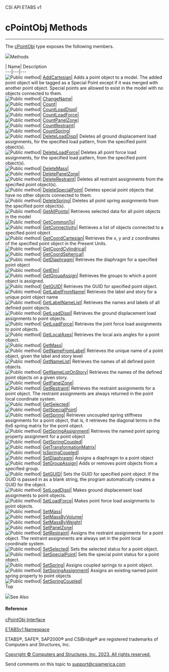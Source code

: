 ﻿

CSI API ETABS v1

# cPointObj Methods  
  
---  
  
The [cPointObj](07661691-ffa8-f77b-7580-1973c7be1978.htm) type exposes the
following members.

![](../icons/SectionExpanded.png)Methods

| Name| Description  
---|---|---  
![Public method](../icons/pubmethod.gif)|
[AddCartesian](1cbd2c0c-8468-4eb1-7d48-6d635a523dbb.htm)|  Adds a point object
to a model. The added point object will be tagged as a Special Point except if
it was merged with another point object. Special points are allowed to exist
in the model with no objects connected to them.  
![Public method](../icons/pubmethod.gif)|
[ChangeName](631b1211-bb93-57a0-5573-e1530af66785.htm)|  
![Public method](../icons/pubmethod.gif)|
[Count](7c3a98f0-bc8c-8dfe-a73f-7f5214af8e75.htm)|  
![Public method](../icons/pubmethod.gif)|
[CountLoadDispl](2c0170a1-2127-f32b-133e-0a170f3c2636.htm)|  
![Public method](../icons/pubmethod.gif)|
[CountLoadForce](db6d5c6d-4cbe-70c6-a45f-af3537a5f7ca.htm)|  
![Public method](../icons/pubmethod.gif)|
[CountPanelZone](ba33252c-6ff0-0ccf-0099-da699403127f.htm)|  
![Public method](../icons/pubmethod.gif)|
[CountRestraint](df2650a3-966b-5dea-342c-8409cb41c086.htm)|  
![Public method](../icons/pubmethod.gif)|
[CountSpring](2a97f851-333f-bfbe-0340-769970600308.htm)|  
![Public method](../icons/pubmethod.gif)|
[DeleteLoadDispl](e98bc4eb-e665-d563-da3c-b6993532c2a7.htm)|  Deletes all
ground displacement load assignments, for the specified load pattern, from the
specified point object(s).  
![Public method](../icons/pubmethod.gif)|
[DeleteLoadForce](f3b8f6cc-5772-575f-f1c8-e6b95d867ed4.htm)|  Deletes all
point force load assignments, for the specified load pattern, from the
specified point object(s).  
![Public method](../icons/pubmethod.gif)|
[DeleteMass](3cc0a471-6c2a-d4f7-9206-3f300ec48ef8.htm)|  
![Public method](../icons/pubmethod.gif)|
[DeletePanelZone](a8b6dd81-c4a2-47a8-c547-08c41a5cd09d.htm)|  
![Public method](../icons/pubmethod.gif)|
[DeleteRestraint](5ed6e21a-e24f-4c2e-7dc8-28d6f70a2f85.htm)|  Deletes all
restraint assignments from the specified point object(s).  
![Public method](../icons/pubmethod.gif)|
[DeleteSpecialPoint](f53fbdd2-a713-d726-f293-197d5c9f4697.htm)|  Deletes
special point objects that have no other objects connected to them.  
![Public method](../icons/pubmethod.gif)|
[DeleteSpring](d7310c51-1ef2-90d7-2f1a-7c00d2c44b9b.htm)|  Deletes all point
spring assignments from the specified point object(s).  
![Public method](../icons/pubmethod.gif)|
[GetAllPoints](bc7e2258-e747-a623-86bd-adb193e86cd8.htm)|  Retrieves selected
data for all point objects in the model  
![Public method](../icons/pubmethod.gif)|
[GetCommonTo](825ac5d9-a64c-6d19-e0cc-3778bb881be7.htm)|  
![Public method](../icons/pubmethod.gif)|
[GetConnectivity](c0bdc330-7384-b4e0-ea45-a269d2e1e6a8.htm)|  Retrieves a list
of objects connected to a specified point object  
![Public method](../icons/pubmethod.gif)|
[GetCoordCartesian](b0b9bcdc-9d1c-0f0e-c0c1-b3d457335cb2.htm)|  Retrieves the
x, y and z coordinates of the specified point object in the Present Units.  
![Public method](../icons/pubmethod.gif)|
[GetCoordCylindrical](414ec971-fd32-6ca2-3847-e02474480bad.htm)|  
![Public method](../icons/pubmethod.gif)|
[GetCoordSpherical](67ea35ff-1992-7ecb-3a1e-96fa4dca4b8f.htm)|  
![Public method](../icons/pubmethod.gif)|
[GetDiaphragm](d6b324b0-a548-391a-859d-8b7660f3b8e9.htm)|  Retrieves the
diaphragm for a specified point object  
![Public method](../icons/pubmethod.gif)|
[GetElm](6710e3b0-201e-90f5-79f6-ab398fa80063.htm)|  
![Public method](../icons/pubmethod.gif)|
[GetGroupAssign](5983fe42-67e2-3e8b-c5fa-4752082683f6.htm)|  Retrieves the
groups to which a point object is assigned.  
![Public method](../icons/pubmethod.gif)|
[GetGUID](136af4ab-1c6a-271e-998c-0568c452e061.htm)|  Retrieves the GUID for
specified point object.  
![Public method](../icons/pubmethod.gif)|
[GetLabelFromName](90a09dcc-b4a0-5d91-d6da-714e57f968f6.htm)|  Retrieves the
label and story for a unique point object name  
![Public method](../icons/pubmethod.gif)|
[GetLabelNameList](cca52f90-0be4-9c4d-5081-f9a2e3438b05.htm)|  Retrieves the
names and labels of all defined point objects.  
![Public method](../icons/pubmethod.gif)|
[GetLoadDispl](5ecf3436-82ba-c701-d502-9ee0ddbd87cd.htm)|  Retrieves the
ground displacement load assignments to point objects.  
![Public method](../icons/pubmethod.gif)|
[GetLoadForce](c40b741a-c797-d11e-2822-6e5d156f5505.htm)|  Retrieves the joint
force load assignments to point objects.  
![Public method](../icons/pubmethod.gif)|
[GetLocalAxes](8d304afa-70e4-372e-0dc9-32ca8c8e5ea3.htm)|  Retrieves the local
axis angles for a point object.  
![Public method](../icons/pubmethod.gif)|
[GetMass](51eb544b-f781-2c45-62d5-2c629e91d05b.htm)|  
![Public method](../icons/pubmethod.gif)|
[GetNameFromLabel](87beb3b4-c01d-9417-c73e-f74aa874f67d.htm)|  Retrieves the
unique name of a point object, given the label and story level  
![Public method](../icons/pubmethod.gif)|
[GetNameList](04be0fd6-7714-d97f-96f6-fc6b6633ef9f.htm)|  Retrieves the names
of all defined point objects.  
![Public method](../icons/pubmethod.gif)|
[GetNameListOnStory](a82d61fa-3ba0-2a68-8d72-ed56b7f62333.htm)|  Retrieves the
names of the defined point objects on a given story.  
![Public method](../icons/pubmethod.gif)|
[GetPanelZone](1238680a-52d0-0fed-545f-ba16a96e1a8e.htm)|  
![Public method](../icons/pubmethod.gif)|
[GetRestraint](cabb094a-5766-a523-86cd-155dbdd57250.htm)|  Retrieves the
restraint assignments for a point object. The restraint assignments are always
returned in the point local coordinate system.  
![Public method](../icons/pubmethod.gif)|
[GetSelected](366b31a3-87da-6a2b-6a54-e01ff8d75c09.htm)|  
![Public method](../icons/pubmethod.gif)|
[GetSpecialPoint](91f7d417-3362-12ba-a158-474c51f57ee7.htm)|  
![Public method](../icons/pubmethod.gif)|
[GetSpring](001c55da-41a5-a188-8af9-15c260f79748.htm)|  Retrieves uncoupled
spring stiffness assignments for a point object, that is, it retrieves the
diagonal terms in the 6x6 spring matrix for the point object.  
![Public method](../icons/pubmethod.gif)|
[GetSpringAssignment](bbb02195-8e04-f369-e5bb-7cd33e54f923.htm)|  Retrieves
the named point spring property assignment for a point object  
![Public method](../icons/pubmethod.gif)|
[GetSpringCoupled](2bca72e5-dda3-be20-2b7a-db3033b0b728.htm)|  
![Public method](../icons/pubmethod.gif)|
[GetTransformationMatrix](bb49833f-a5d9-0bd0-3108-3976f0cc7ff3.htm)|  
![Public method](../icons/pubmethod.gif)|
[IsSpringCoupled](e16a5e55-6520-2c91-24d3-7a81241d4645.htm)|  
![Public method](../icons/pubmethod.gif)|
[SetDiaphragm](e9767ddd-290f-68bb-0127-51f5de3b3696.htm)|  Assigns a diaphragm
to a point object  
![Public method](../icons/pubmethod.gif)|
[SetGroupAssign](154a1e16-c48e-ce3d-b449-1b39e66e4dcc.htm)|  Adds or removes
point objects from a specified group.  
![Public method](../icons/pubmethod.gif)|
[SetGUID](66ee53f8-de5b-1eee-7830-ce9d1bc08ff3.htm)|  Sets the GUID for
specified point object. If the GUID is passed in as a blank string, the
program automatically creates a GUID for the object.  
![Public method](../icons/pubmethod.gif)|
[SetLoadDispl](09224328-81c8-04b8-df73-b1e3315349b4.htm)|  Makes ground
displacement load assignments to point objects.  
![Public method](../icons/pubmethod.gif)|
[SetLoadForce](ec92cef7-0528-4ff8-9285-f7c1903a98a4.htm)|  Makes point force
load assignments to point objects.  
![Public method](../icons/pubmethod.gif)|
[SetMass](1165ed64-348b-7606-f998-b0a7133e9514.htm)|  
![Public method](../icons/pubmethod.gif)|
[SetMassByVolume](9e482908-e220-469d-b762-1b86365d3b10.htm)|  
![Public method](../icons/pubmethod.gif)|
[SetMassByWeight](d3c9badc-0aae-f9f9-f343-12e9bdba98fe.htm)|  
![Public method](../icons/pubmethod.gif)|
[SetPanelZone](e247ceaa-50b9-3c2a-a918-510f5999e32c.htm)|  
![Public method](../icons/pubmethod.gif)|
[SetRestraint](8edff982-2e22-b301-9e2a-0a84f0d7087f.htm)|  Assigns the
restraint assignments for a point object. The restraint assignments are always
set in the point local coordinate system.  
![Public method](../icons/pubmethod.gif)|
[SetSelected](c861222d-4285-35b9-cfaa-0c81b9f42e59.htm)|  Sets the selected
status for a point object.  
![Public method](../icons/pubmethod.gif)|
[SetSpecialPoint](c7ba17eb-f9e2-decb-2b62-796434ea246d.htm)|  Sets the special
point status for a point object.  
![Public method](../icons/pubmethod.gif)|
[SetSpring](4e2e460b-a9f4-0b40-169c-45c363772444.htm)|  Assigns coupled
springs to a point object.  
![Public method](../icons/pubmethod.gif)|
[SetSpringAssignment](634a204c-af04-bc39-1e90-75ffc7a8d4ef.htm)|  Assigns an
existing named point spring property to point objects  
![Public method](../icons/pubmethod.gif)|
[SetSpringCoupled](11db7e9e-a256-7dbf-07d1-ef6d68e802c8.htm)|  
Top

![](../icons/SectionExpanded.png)See Also

#### Reference

[cPointObj Interface](07661691-ffa8-f77b-7580-1973c7be1978.htm)

[ETABSv1 Namespace](2780f1b8-2033-5289-2298-1cdb2a7508d9.htm)

ETABS®, SAFE®, SAP2000® and CSiBridge® are registered trademarks of Computers
and Structures, Inc.  

[Copyright © Computers and Structures, Inc. 2023. All rights
reserved.](http://www.csiamerica.com)

Send comments on this topic to
[support@csiamerica.com](mailto:support%40csiamerica.com?Subject=CSI%20API%20ETABS%20v1)

